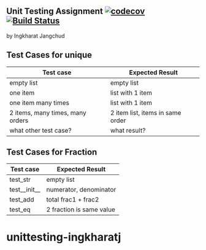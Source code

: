 ## Unit Testing Assignment  [![codecov](https://codecov.io/gh/ingkharatj/unittesting-ingkharatj/branch/master/graph/badge.svg)](https://codecov.io/gh/ingkharatj/unittesting-ingkharatj)  [![Build Status](https://travis-ci.com/ingkharatj/unittesting-ingkharatj.svg?branch=master)](https://travis-ci.com/ingkharatj/unittesting-ingkharatj)

by Ingkharat Jangchud


## Test Cases for unique


| Test case              |  Expected Result    |
|------------------------|---------------------|
| empty list             |  empty list         |
| one item               |  list with 1 item   |
| one item many times    |  list with 1 item   |
| 2 items, many times, many orders | 2 item list, items in same order  |
| what other test case?  |  what result?       |


## Test Cases for Fraction
| Test case              |  Expected Result    |
|------------------------|---------------------|
| test_str               |  empty list         |
| test__init__           |  numerator, denominator  |
| test_add               |  total frac1 + frac2     |
| test_eq                | 2 fraction is same value |


# unittesting-ingkharatj
